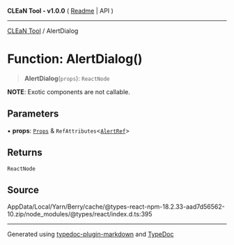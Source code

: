 **CLEaN Tool - v1.0.0** ( [Readme](../README.md) \| API )

***

[CLEaN Tool](../exports.md) / AlertDialog

# Function: AlertDialog()

> **AlertDialog**(`props`): `ReactNode`

**NOTE**: Exotic components are not callable.

## Parameters

▪ **props**: [`Props`](../interfaces/Props.md) & `RefAttributes`\<[`AlertRef`](../interfaces/AlertRef.md)\>

## Returns

`ReactNode`

## Source

AppData/Local/Yarn/Berry/cache/@types-react-npm-18.2.33-aad7d56562-10.zip/node\_modules/@types/react/index.d.ts:395

***

Generated using [typedoc-plugin-markdown](https://www.npmjs.com/package/typedoc-plugin-markdown) and [TypeDoc](https://typedoc.org/)
